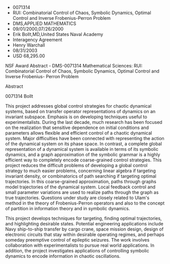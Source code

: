 
* 0071314
* RUI: Combinatorial Control of Chaos, Symbolic Dynamics, Optimal Control and Inverse Frobenius-Perron Problem
* DMS,APPLIED MATHEMATICS
* 09/01/2000,07/26/2000
* Erik Bollt,MD,United States Naval Academy
* Interagency Agreement
* Henry Warchall
* 08/31/2003
* USD 68,295.00

NSF Award Abstract - DMS-0071314 Mathematical Sciences: RUI: Combinatorial
Control of Chaos, Symbolic Dynamics, Optimal Control and Inverse Frobenius-
Perron Problem

Abstract

0071314 Bollt

This project addresses global control strategies for chaotic dynamical systems,
based on transfer operator representations of dynamics on an invariant subspace.
Emphasis is on developing techniques useful to experimentalists. During the last
decade, much research has been focused on the realization that sensitive
dependence on initial conditions and parameters allows flexible and efficient
control of a chaotic dynamical system. Major difficulties have been connected
with representing the action of the dynamical system on its phase space. In
contrast, a complete global representation of a dynamical system is available in
terms of its symbolic dynamics, and a graph approximation of the symbolic
grammar is a highly efficient way to completely encode coarse-grained control
strategies. This project reduces the difficult problems of developing a global
control strategy to much easier problems, concerning linear algebra if targeting
invariant density, or combinatorics of path searching if targeting optimal
trajectories. In this coarse-grained approximation, paths through graphs model
trajectories of the dynamical system. Local feedback control and small parameter
variations are used to realize paths through the graph as true trajectories.
Questions under study are closely related to Ulam's method in the theory of
Frobenius-Perron operators and also to the concept of partition in information
theory and in symbolic dynamics.

This project develops techniques for targeting, finding optimal trajectories,
and highlighting desirable states. Potential engineering applications include
Navy ship-to-ship transfer by cargo crane, space mission design, design of
electronic circuits that stay within desirable operating regimes, and perhaps
someday preemptive control of epileptic seizures. The work involves
collaboration with experimentalists to pursue real world applications. In
addition, the project investigates applications of controlling symbolic dynamics
to encode information in chaotic oscillations.


